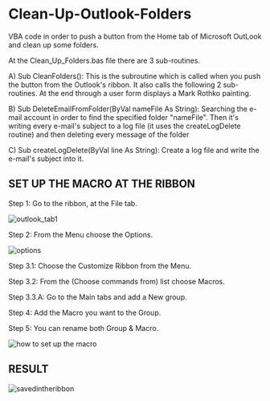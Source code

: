 # Clean-Up-Outlook-Folders
VBA code in order to push a button from the Home tab of Microsoft OutLook and clean up some folders.

At the Clean_Up_Folders.bas file there are 3 sub-routines. 


A) Sub CleanFolders(): This is the subroutine which is called when you push the button from the Outlook's ribbon.
It also calls the following 2 sub-routines. At the end through a user form displays a Mark Rothko painting. 


B) Sub DeleteEmailFromFolder(ByVal nameFile As String): Searching the e-mail account in order to find the specified 
folder "nameFile". Then it's writing every e-mail's subject to a log file (it uses the  createLogDelete routine) and 
then deleting every message of the folder

C) Sub createLogDelete(ByVal line As String): Create a log file and write the e-mail's subject into it. 
 
  
SET UP THE MACRO AT THE RIBBON 
------------------------------

Step 1:     Go to the ribbon, at the File tab.

![outlook_tab1](https://user-images.githubusercontent.com/32977750/38721816-47e7f0f8-3f04-11e8-921b-b98208d89226.JPG)

Step 2:     From the Menu choose the Options.

![options](https://user-images.githubusercontent.com/32977750/38723053-93beaa18-3f08-11e8-9263-729195743387.JPG)


Step 3.1:   Choose the Customize Ribbon from the Menu.

Step 3.2:   From the (Choose commands from) list choose Macros.

Step 3.3.A: Go to the Main tabs and add a New group. 

Step 4:     Add the Macro you want to the Group.

Step 5:     You can rename both Group & Macro. 

![how to set up the macro](https://user-images.githubusercontent.com/32977750/38723350-7538977e-3f09-11e8-8094-a04a2a337a0e.JPG) 
  
   
   
RESULT
------
![savedintheribbon](https://user-images.githubusercontent.com/32977750/38730113-00a7e6a2-3f1e-11e8-81b1-2d2c76685f66.JPG)

